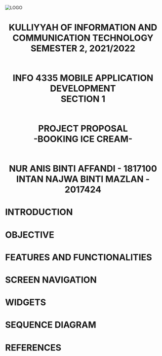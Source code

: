 <p align="center">
  
![LOGO](https://user-images.githubusercontent.com/81603608/174552099-c7a9d04f-f54e-4905-b4f1-642875020a2f.png)
  
</p>

<h1 align="center">
KULLIYYAH OF INFORMATION AND COMMUNICATION
TECHNOLOGY <br />
SEMESTER 2, 2021/2022 <br /><br />
  
INFO 4335
MOBILE APPLICATION DEVELOPMENT <br />
SECTION 1 <br /><br />
  
PROJECT PROPOSAL <br />
-BOOKING ICE CREAM-<br /><br />
  
NUR ANIS BINTI AFFANDI - 1817100 <br />
INTAN NAJWA BINTI MAZLAN - 2017424
</h1>

# INTRODUCTION

# OBJECTIVE

# FEATURES AND FUNCTIONALITIES

# SCREEN NAVIGATION

# WIDGETS

# SEQUENCE DIAGRAM

# REFERENCES
